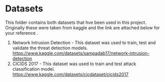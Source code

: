 # Datasets

This folder contains both datasets that hve been used in this project. Originally these were taken from kaggle and the link are attached below for your reference .
1. Network Intrusion Detection - This dataset was used to train, test and validate the threat detection models. https://www.kaggle.com/datasets/sampadab17/network-intrusion-detection
2. CICIDS 2017 - This dataset was used to train and test attack classification model. https://www.kaggle.com/datasets/cicdataset/cicids2017

